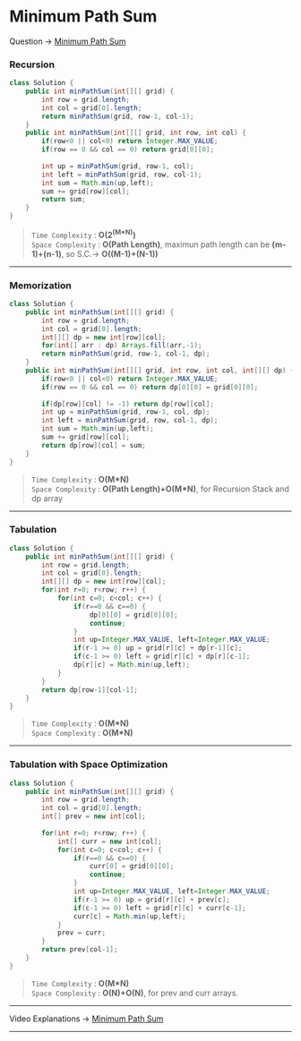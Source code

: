 # Minimum Path Sum
Question -> [Minimum Path Sum](https://leetcode.com/problems/minimum-path-sum/)    

### Recursion
```java
class Solution {
    public int minPathSum(int[][] grid) {
        int row = grid.length;
        int col = grid[0].length;
        return minPathSum(grid, row-1, col-1);
    }
    public int minPathSum(int[][] grid, int row, int col) {
        if(row<0 || col<0) return Integer.MAX_VALUE;
        if(row == 0 && col == 0) return grid[0][0];
        
        int up = minPathSum(grid, row-1, col);
        int left = minPathSum(grid, row, col-1);
        int sum = Math.min(up,left);
        sum += grid[row][col];
        return sum;
    }
}
```         
> `Time Complexity` : **O(2<sup>(M*N)</sup>)**          
> `Space Complexity` : **O(Path Length)**, maximun path length can be **(m-1)+(n-1)**, so S.C.-> **O((M-1)+(N-1))**
---
### Memorization
```java
class Solution {
    public int minPathSum(int[][] grid) {
        int row = grid.length;
        int col = grid[0].length;
        int[][] dp = new int[row][col];
        for(int[] arr : dp) Arrays.fill(arr,-1);
        return minPathSum(grid, row-1, col-1, dp);
    }
    public int minPathSum(int[][] grid, int row, int col, int[][] dp) {
        if(row<0 || col<0) return Integer.MAX_VALUE;
        if(row == 0 && col == 0) return dp[0][0] = grid[0][0];
        
        if(dp[row][col] != -1) return dp[row][col];
        int up = minPathSum(grid, row-1, col, dp);
        int left = minPathSum(grid, row, col-1, dp);
        int sum = Math.min(up,left);
        sum += grid[row][col];
        return dp[row][col] = sum;
    }
}
```
> `Time Complexity` : **O(M\*N)**          
> `Space Complexity` : **O(Path Length)+O(M\*N)**, for Recursion Stack and dp array
---
### Tabulation
```java
class Solution {
    public int minPathSum(int[][] grid) {
        int row = grid.length;
        int col = grid[0].length;
        int[][] dp = new int[row][col];
        for(int r=0; r<row; r++) {
            for(int c=0; c<col; c++) {
                if(r==0 && c==0) {
                    dp[0][0] = grid[0][0];
                    continue;
                }
                int up=Integer.MAX_VALUE, left=Integer.MAX_VALUE; 
                if(r-1 >= 0) up = grid[r][c] + dp[r-1][c];
                if(c-1 >= 0) left = grid[r][c] + dp[r][c-1];
                dp[r][c] = Math.min(up,left);
            }
        }
        return dp[row-1][col-1];
    }
}
```
> `Time Complexity` : **O(M\*N)**          
> `Space Complexity` : **O(M\*N)**
---
### Tabulation with Space Optimization
```java
class Solution {
    public int minPathSum(int[][] grid) {
        int row = grid.length;
        int col = grid[0].length;
        int[] prev = new int[col];
        
        for(int r=0; r<row; r++) {
            int[] curr = new int[col];
            for(int c=0; c<col; c++) {
                if(r==0 && c==0) {
                    curr[0] = grid[0][0];
                    continue;
                }
                int up=Integer.MAX_VALUE, left=Integer.MAX_VALUE; 
                if(r-1 >= 0) up = grid[r][c] + prev[c];
                if(c-1 >= 0) left = grid[r][c] + curr[c-1];
                curr[c] = Math.min(up,left);
            }
            prev = curr;
        }
        return prev[col-1];
    }
}
```
> `Time Complexity` : **O(M\*N)**          
> `Space Complexity` : **O(N)+O(N)**, for prev and curr arrays.
---
Video Explanations -> [Minimum Path Sum](https://youtu.be/_rgTlyky1uQ?list=PLgUwDviBIf0qUlt5H_kiKYaNSqJ81PMMY)   
<hr>
